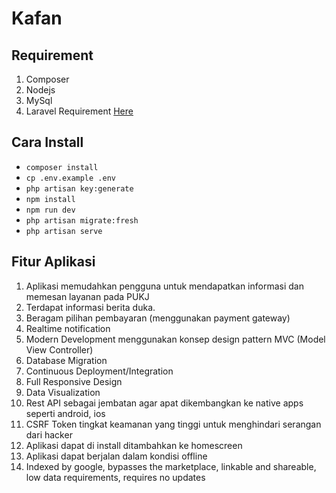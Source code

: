 # Kafan

## Requirement
1. Composer
1. Nodejs
1. MySql
1. Laravel Requirement [Here](https://laravel.com/docs/6.x#server-requirements)

## Cara Install 
* `composer install`  
* `cp .env.example .env`  
* `php artisan key:generate`  
* `npm install`  
* `npm run dev`  
* `php artisan migrate:fresh`  
* `php artisan serve`  

## Fitur Aplikasi
1. Aplikasi memudahkan pengguna untuk mendapatkan informasi dan
memesan layanan pada PUKJ
1. Terdapat informasi berita duka.
1. Beragam pilihan pembayaran (menggunakan payment gateway)
1. Realtime notification
1. Modern Development menggunakan konsep design pattern MVC
(Model View Controller)
1. Database Migration
1. Continuous Deployment/Integration
1. Full Responsive Design
1. Data Visualization
1. Rest API sebagai jembatan agar apat dikembangkan ke native apps
seperti android, ios
1. CSRF Token tingkat keamanan yang tinggi untuk menghindari serangan
dari hacker
1. Aplikasi dapat di install ditambahkan ke homescreen
1. Aplikasi dapat berjalan dalam kondisi offline
1. Indexed by google, bypasses the marketplace, linkable and shareable,
low data requirements, requires no updates
